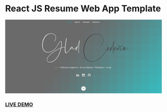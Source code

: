 # React JS Resume Web App Template      
![ReactJS Resume Website Template](resume-screenshot.jpg?raw=true "ReactJS Resume Website Template")
### <a href="https://gladcedeno.herokuapp.com/">LIVE DEMO</a> 
